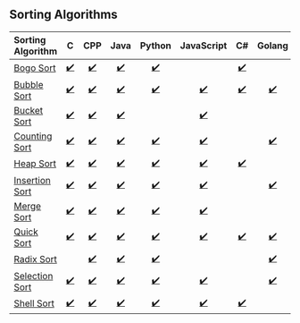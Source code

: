 ## Sorting Algorithms


| Sorting Algorithm | C | CPP | Java | Python | JavaScript | C# | Golang | Ruby | Rust | Swift |
|:--------------|:----------------:|:----------------:|:----------------:|:-----------------:|:-----------------:|:-----------------:|:-----------------:|:-----------------:|:-----------------:|:-----------------:|
| [Bogo Sort](https://en.wikipedia.org/wiki/Bogosort) | [:heavy_check_mark:](Bogosort/C/bogosort.c) | [:heavy_check_mark:](Bogosort/C%2B%2B/Bogosort.cpp) | [:heavy_check_mark:](Bogosort/Java/Bogosort.java) | [:heavy_check_mark:](Bogosort/Python/bogosort.py) |  | [:heavy_check_mark:](Bogosort/C%20Sharp/Bogosort.cs) |  | [:heavy_check_mark:](Bogosort/Ruby/bogosort.rb) |  |  |
| [Bubble Sort](https://en.wikipedia.org/wiki/Bubble_sort) | [:heavy_check_mark:](Bubble%20Sort/C/bubble_sort.c) | [:heavy_check_mark:](Bubble%20Sort/CPP/bubble_sort.cpp) | [:heavy_check_mark:](Bubble%20Sort/Java/BubbleSort.java) | [:heavy_check_mark:](Bubble%20Sort/Python/bubble_sort.py) | [:heavy_check_mark:](Bubble%20Sort/Javascript/bubble_sort.js) | [:heavy_check_mark:](Bubble%20Sort/C%20Sharp/BubbleSort.cs) | [:heavy_check_mark:](Bubble%20Sort/Go/bubble_sort.go) | [:heavy_check_mark:](Bubble%20Sort/Ruby/bubble_sort.rb) | [:heavy_check_mark:](Bubble%20Sort/Rust/bubble_sort.rs) | [:heavy_check_mark:](Bubble%20Sort/Swift/bubble_sort.swift) |
|[Bucket Sort](https://en.wikipedia.org/wiki/Bucket_sort) |[:heavy_check_mark:](Bucket%20Sort/C/bucket_sort.c)  | [:heavy_check_mark:](Bucket%20Sort/C%2B%2B/bucket_sort.cpp) | [:heavy_check_mark:](Bucket%20Sort/Java/bucket_sort.java) |  | [:heavy_check_mark:](Bucket%20Sort/Javascript/bucket_sort.js) |  |  |  |  |  |
| [Counting Sort](https://en.wikipedia.org/wiki/Counting_sort) | [:heavy_check_mark:](Counting%20Sort/C/Counting_sort.c) | [:heavy_check_mark:](Counting%20Sort/CPP/counting_sort.cpp) | [:heavy_check_mark:](Counting%20Sort/Java/counting_sort.java) | [:heavy_check_mark:](Counting%20Sort/Python/counting_sort.py) | [:heavy_check_mark:](Counting%20Sort/Javascript/counting_sort.js) | | [:heavy_check_mark:](Counting%20Sort/Golang/count-sort.go) | [:heavy_check_mark:](Counting%20Sort/Ruby/countSort.rb) | [:heavy_check_mark:](Counting%20Sort/Rust/counting-sort.rs)|  |
| [Heap Sort](https://en.wikipedia.org/wiki/Heapsort) | [:heavy_check_mark:](Heapsort/C/Heapsort.c) | [:heavy_check_mark:](Heapsort/C%2B%2B/heapsort.cpp) | [:heavy_check_mark:](Heapsort/Java/HeapSort.java) | [:heavy_check_mark:](Heapsort/Python/heapsort.py) | [:heavy_check_mark:](Heapsort/Javascript/heapsort.js) | [:heavy_check_mark:](Heapsort/C%20Sharp/heapsort.cs) |  | [:heavy_check_mark:](Heapsort/Ruby/heapsort.rb) |  |  |
| [Insertion Sort](https://en.wikipedia.org/wiki/Insertion_sort) | [:heavy_check_mark:](Insertion%20Sort/C/insertion_sort.c) | [:heavy_check_mark:](Insertion%20Sort/C%2B%2B/insertion_sort.cpp) | [:heavy_check_mark:](Insertion%20Sort/Java/insertion_sort.java) | [:heavy_check_mark:](Insertion%20Sort/Python/insertion_sort.py) | [:heavy_check_mark:](Insertion%20Sort/Javascript/insertion_sort.js) |  | [:heavy_check_mark:](Insertion%20Sort/Go/insertion_sort.go) | [:heavy_check_mark:](Insertion%20Sort/Ruby/insertion_sort.rb) | [:heavy_check_mark:](Insertion%20Sort/Rust/insertion_sort.rs) |  |
| [Merge Sort](https://en.wikipedia.org/wiki/Merge_sort) | [:heavy_check_mark:](Merge%20Sort/C/merge_sort.c) | [:heavy_check_mark:](Merge%20Sort/C%2B%2B/merge_sort.cpp) | [:heavy_check_mark:](Merge%20Sort/Java/merge_sort.java) | [:heavy_check_mark:](Merge%20Sort/Python/merge_sort.py) | [:heavy_check_mark:](Merge%20Sort/Javascript/merge_sort.js) |  |  | [:heavy_check_mark:](Merge%20Sort/Ruby/merge_sort.rb) | [:heavy_check_mark:](Merge%20Sort/Rust/merge-sort.rs) | [:heavy_check_mark:](Merge%20Sort/Swift/merge_sort.swift) |
| [Quick Sort](https://en.wikipedia.org/wiki/Quick_sort) | [:heavy_check_mark:](quickSort/C/quick_sort.c) | [:heavy_check_mark:](quickSort/C%2B%2B/quick_sort.cpp) | [:heavy_check_mark:](quickSort/Java/quick_sort.java) | [:heavy_check_mark:](quickSort/python/quick_sort.py) | [:heavy_check_mark:](quickSort/Javascript/quick_sort.js) | [:heavy_check_mark:](quickSort/csharp/QuickSort.cs) | [:heavy_check_mark:](quickSort/Go/quick_sort.go) | [:heavy_check_mark:](quickSort/Ruby/quick_sort.rb) | [:heavy_check_mark:](quickSort/Rust/quick-sort.rs) |  |
| [Radix Sort](https://en.wikipedia.org/wiki/Radix_sort) |  | [:heavy_check_mark:](Radix%20Sort/C%2B%2B/radix_sort.cpp) | [:heavy_check_mark:](Radix%20Sort/Java/radix_sort.java) | [:heavy_check_mark:](Radix%20Sort/python/Radix_Sort.py) |  |  | [:heavy_check_mark:](Radix%20Sort/Go/radix_sort.go) | [:heavy_check_mark:](Radix%20Sort/Ruby/radixSort.rb) |  |  |
| [Selection Sort](https://en.wikipedia.org/wiki/Selection_sort) | [:heavy_check_mark:](Selection%20Sort/C/selection_sort.c) | [:heavy_check_mark:](Selection%20Sort/C%2B%2B/selection_sort.cpp) | [:heavy_check_mark:](Selection%20Sort/Java/selection_sort.java) | [:heavy_check_mark:](Selection%20Sort/Python/selection_sort.py) | [:heavy_check_mark:](Selection%20Sort/JavaScript/selectionSort.js) |  | [:heavy_check_mark:](Selection%20Sort/Go/selection_sort.go) | [:heavy_check_mark:](Selection%20Sort/Ruby/selSort.rb) | [:heavy_check_mark:](Selection%20Sort/Rust/selection_sort.rs) |  |
| [Shell Sort](https://en.wikipedia.org/wiki/Shellsort) | [:heavy_check_mark:](ShellSort/c/shell_sort.c) | [:heavy_check_mark:](ShellSort/C%2B%2B/shell_sort.cpp) | [:heavy_check_mark:](ShellSort/Java/ShellSort.java) | [:heavy_check_mark:](ShellSort/python/shell_sort.py) | [:heavy_check_mark:](ShellSort/Javascript/shellsort.js) | [:heavy_check_mark:](ShellSort/csharp/ShellSort.cs) |  | [:heavy_check_mark:](ShellSort/Ruby/shellSort.rb) |  |  |
